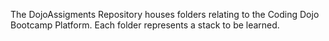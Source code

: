 The DojoAssigments Repository houses folders relating to the Coding Dojo Bootcamp Platform.  Each folder represents a stack to be learned.
